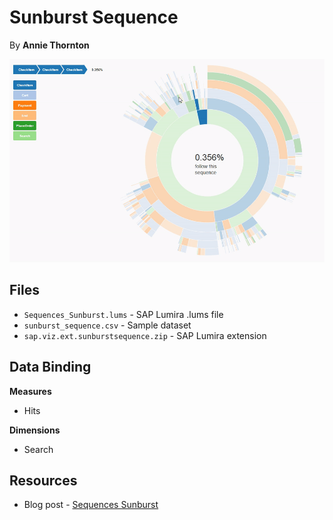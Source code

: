 Sunburst Sequence
=================================================
By **Annie Thornton**<br>

![Sequences Sunburst](https://github.com/AnnieMT/Sunburst_Sequence/blob/master/sunburstSequence.gif)

Files
-----------
* `Sequences_Sunburst.lums` - SAP Lumira .lums file
* `sunburst_sequence.csv` - Sample dataset
* `sap.viz.ext.sunburstsequence.zip` - SAP Lumira extension

Data Binding
---------------
<strong>Measures</strong>
* Hits

<strong>Dimensions</strong>
* Search

Resources
-----------
* Blog post - [Sequences Sunburst](http://scn.sap.com/community/lumira/blog/2016/01/04/sequences-sunburst)
